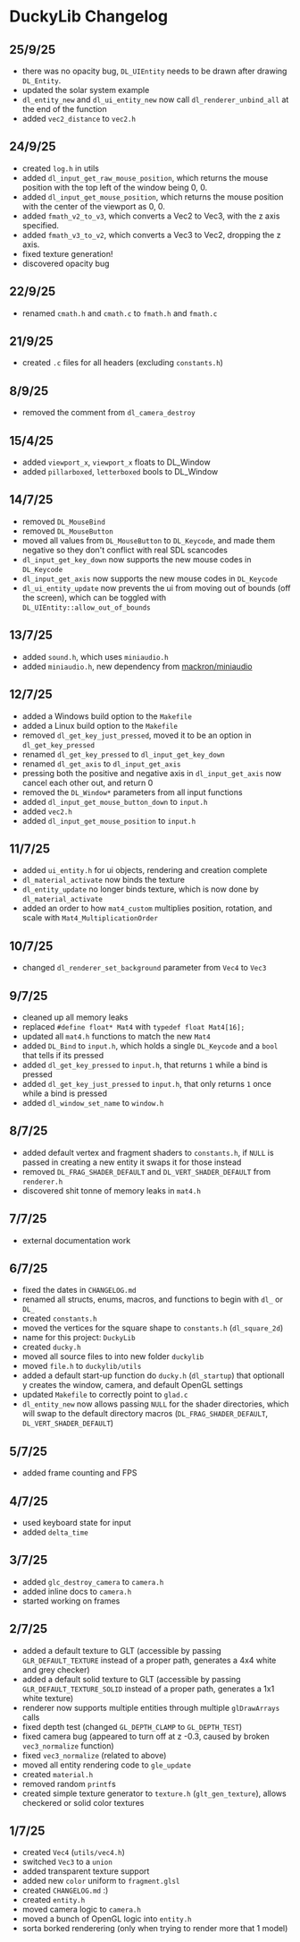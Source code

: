 # DuckyLib Changelog

## 25/9/25

- there was no opacity bug, `DL_UIEntity` needs to be drawn after drawing `DL_Entity`.
- updated the solar system example
- `dl_entity_new` and `dl_ui_entity_new` now call `dl_renderer_unbind_all` at the end of the function
- added `vec2_distance` to `vec2.h`

## 24/9/25

- created `log.h` in utils
- added `dl_input_get_raw_mouse_position`, which returns the mouse position with the top left of the window being 0, 0.
- added `dl_input_get_mouse_position`, which returns the mouse position with the center of the viewport as 0, 0.
- added `fmath_v2_to_v3`, which converts a Vec2 to Vec3, with the z axis specified.
- added `fmath_v3_to_v2`, which converts a Vec3 to Vec2, dropping the z axis.
- fixed texture generation!
- discovered opacity bug

## 22/9/25

- renamed `cmath.h` and `cmath.c` to `fmath.h` and `fmath.c`

## 21/9/25

- created `.c` files for all headers (excluding `constants.h`)

## 8/9/25

- removed the comment from `dl_camera_destroy`

## 15/4/25

- added `viewport_x`, `viewport_x` floats to DL_Window
- added `pillarboxed`, `letterboxed` bools to DL_Window

## 14/7/25

- removed `DL_MouseBind`
- removed `DL_MouseButton`
- moved all values from `DL_MouseButton` to `DL_Keycode`, and made them negative so they don't conflict with real SDL scancodes
- `dl_input_get_key_down` now supports the new mouse codes in `DL_Keycode`
- `dl_input_get_axis` now supports the new mouse codes in `DL_Keycode`
- `dl_ui_entity_update` now prevents the ui from moving out of bounds (off the screen), which can be toggled with `DL_UIEntity::allow_out_of_bounds`

## 13/7/25

- added `sound.h`, which uses `miniaudio.h`
- added `miniaudio.h`, new dependency from [mackron/miniaudio](https://github.com/mackron/miniaudio)

## 12/7/25

- added a Windows build option to the `Makefile`
- added a Linux build option to the `Makefile`
- removed `dl_get_key_just_pressed`, moved it to be an option in `dl_get_key_pressed`
- renamed `dl_get_key_pressed` to `dl_input_get_key_down`
- renamed `dl_get_axis` to `dl_input_get_axis`
- pressing both the positive and negative axis in `dl_input_get_axis` now cancel each other out, and return 0
- removed the `DL_Window*` parameters from all input functions
- added `dl_input_get_mouse_button_down` to `input.h`
- added `vec2.h`
- added `dl_input_get_mouse_position` to `input.h`

## 11/7/25

- added `ui_entity.h` for ui objects, rendering and creation complete
- `dl_material_activate` now binds the texture
- `dl_entity_update` no longer binds texture, which is now done by `dl_material_activate`
- added an order to how `mat4_custom` multiplies position, rotation, and scale with `Mat4_MultiplicationOrder`

## 10/7/25

- changed `dl_renderer_set_background` parameter from `Vec4` to `Vec3`

## 9/7/25

- cleaned up all memory leaks
- replaced `#define float* Mat4` with `typedef float Mat4[16];`
- updated all `mat4.h` functions to match the new `Mat4`
- added `DL_Bind` to `input.h`, which holds a single `DL_Keycode` and a `bool` that tells if its pressed
- added `dl_get_key_pressed` to `input.h`, that returns `1` while a bind is pressed
- added `dl_get_key_just_pressed` to `input.h`, that only returns `1` once while a bind is pressed
- added `dl_window_set_name` to `window.h`

## 8/7/25

- added default vertex and fragment shaders to `constants.h`, if `NULL` is passed in creating a new entity it swaps it for those instead
- removed `DL_FRAG_SHADER_DEFAULT` and `DL_VERT_SHADER_DEFAULT` from `renderer.h`
- discovered shit tonne of memory leaks in `mat4.h`

## 7/7/25

- external documentation work

## 6/7/25

- fixed the dates in `CHANGELOG.md`
- renamed all structs, enums, macros, and functions to begin with `dl_` or `DL_`
- created `constants.h`
- moved the vertices for the square shape to `constants.h` (`dl_square_2d`)
- name for this project: `DuckyLib`
- created `ducky.h`
- moved all source files to into new folder `duckylib`
- moved `file.h` to `duckylib/utils`
- added a default start-up function do `ducky.h` (`dl_startup`) that optionall y creates the window, camera, and default OpenGL settings
- updated `Makefile` to correctly point to `glad.c`
- `dl_entity_new` now allows passing `NULL` for the shader directories, which will swap to the default directory macros (`DL_FRAG_SHADER_DEFAULT`, `DL_VERT_SHADER_DEFAULT`)

## 5/7/25

- added frame counting and FPS

## 4/7/25

- used keyboard state for input
- added `delta_time`

## 3/7/25

- added `glc_destroy_camera` to `camera.h`
- added inline docs to `camera.h`
- started working on frames

## 2/7/25

- added a default texture to GLT (accessible by passing `GLR_DEFAULT_TEXTURE` instead of a proper path, generates a 4x4 white and grey checker)
- added a default solid texture to GLT (accessible by passing `GLR_DEFAULT_TEXTURE_SOLID` instead of a proper path, generates a 1x1 white texture)
- renderer now supports multiple entities through multiple `glDrawArrays` calls
- fixed depth test (changed `GL_DEPTH_CLAMP` to `GL_DEPTH_TEST`)
- fixed camera bug (appeared to turn off at z -0.3, caused by broken `vec3_normalize` function)
- fixed `vec3_normalize` (related to above)
- moved all entity rendering code to `gle_update`
- created `material.h`
- removed random `printf`s
- created simple texture generator to `texture.h` (`glt_gen_texture`), allows checkered or solid color textures

## 1/7/25

- created `Vec4` (`utils/vec4.h`)
- switched `Vec3` to a `union`
- added transparent texture support
- added new `color` uniform to `fragment.glsl`
- created `CHANGELOG.md` :)
- created `entity.h`
- moved camera logic to `camera.h`
- moved a bunch of OpenGL logic into `entity.h`
- sorta borked renderering (only when trying to render more that 1 model)
